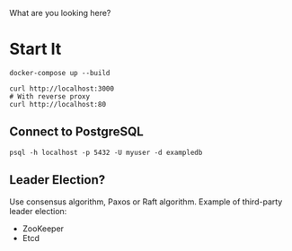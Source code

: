 What are you looking here?

# Start It

```
docker-compose up --build
```

```
curl http://localhost:3000
# With reverse proxy
curl http://localhost:80
```
## Connect to PostgreSQL
```
psql -h localhost -p 5432 -U myuser -d exampledb
```
## Leader Election?
Use consensus algorithm, Paxos or Raft algorithm. Example of third-party leader election:
- ZooKeeper
- Etcd

